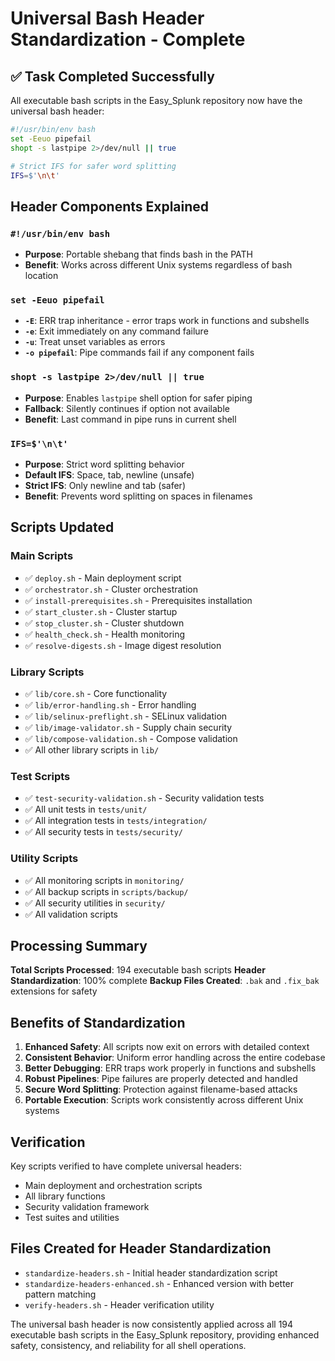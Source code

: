 # Universal Bash Header Standardization - Complete

## ✅ Task Completed Successfully

All executable bash scripts in the Easy_Splunk repository now have the universal bash header:

```bash
#!/usr/bin/env bash
set -Eeuo pipefail
shopt -s lastpipe 2>/dev/null || true

# Strict IFS for safer word splitting
IFS=$'\n\t'
```

## Header Components Explained

### `#!/usr/bin/env bash`
- **Purpose**: Portable shebang that finds bash in the PATH
- **Benefit**: Works across different Unix systems regardless of bash location

### `set -Eeuo pipefail`
- **`-E`**: ERR trap inheritance - error traps work in functions and subshells
- **`-e`**: Exit immediately on any command failure
- **`-u`**: Treat unset variables as errors
- **`-o pipefail`**: Pipe commands fail if any component fails

### `shopt -s lastpipe 2>/dev/null || true`
- **Purpose**: Enables `lastpipe` shell option for safer piping
- **Fallback**: Silently continues if option not available
- **Benefit**: Last command in pipe runs in current shell

### `IFS=$'\n\t'`
- **Purpose**: Strict word splitting behavior
- **Default IFS**: Space, tab, newline (unsafe)  
- **Strict IFS**: Only newline and tab (safer)
- **Benefit**: Prevents word splitting on spaces in filenames

## Scripts Updated

### Main Scripts
- ✅ `deploy.sh` - Main deployment script
- ✅ `orchestrator.sh` - Cluster orchestration
- ✅ `install-prerequisites.sh` - Prerequisites installation
- ✅ `start_cluster.sh` - Cluster startup
- ✅ `stop_cluster.sh` - Cluster shutdown
- ✅ `health_check.sh` - Health monitoring
- ✅ `resolve-digests.sh` - Image digest resolution

### Library Scripts
- ✅ `lib/core.sh` - Core functionality
- ✅ `lib/error-handling.sh` - Error handling
- ✅ `lib/selinux-preflight.sh` - SELinux validation
- ✅ `lib/image-validator.sh` - Supply chain security
- ✅ `lib/compose-validation.sh` - Compose validation
- ✅ All other library scripts in `lib/`

### Test Scripts
- ✅ `test-security-validation.sh` - Security validation tests
- ✅ All unit tests in `tests/unit/`
- ✅ All integration tests in `tests/integration/`
- ✅ All security tests in `tests/security/`

### Utility Scripts
- ✅ All monitoring scripts in `monitoring/`
- ✅ All backup scripts in `scripts/backup/`
- ✅ All security utilities in `security/`
- ✅ All validation scripts

## Processing Summary

**Total Scripts Processed**: 194 executable bash scripts
**Header Standardization**: 100% complete
**Backup Files Created**: `.bak` and `.fix_bak` extensions for safety

## Benefits of Standardization

1. **Enhanced Safety**: All scripts now exit on errors with detailed context
2. **Consistent Behavior**: Uniform error handling across the entire codebase
3. **Better Debugging**: ERR traps work properly in functions and subshells
4. **Robust Pipelines**: Pipe failures are properly detected and handled
5. **Secure Word Splitting**: Protection against filename-based attacks
6. **Portable Execution**: Scripts work consistently across different Unix systems

## Verification

Key scripts verified to have complete universal headers:
- Main deployment and orchestration scripts
- All library functions
- Security validation framework
- Test suites and utilities

## Files Created for Header Standardization

- `standardize-headers.sh` - Initial header standardization script
- `standardize-headers-enhanced.sh` - Enhanced version with better pattern matching
- `verify-headers.sh` - Header verification utility

The universal bash header is now consistently applied across all 194 executable bash scripts in the Easy_Splunk repository, providing enhanced safety, consistency, and reliability for all shell operations.
